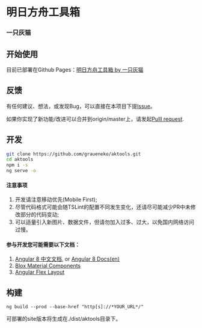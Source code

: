 # 明日方舟工具箱
### 一只灰猫

## 开始使用

目前已部署在Github Pages：[明日方舟工具箱 by 一只灰猫](https://aktools.graueneko.xyz/)

## 反馈

有任何建议、想法，或发现Bug，可以直接在本项目下提[Issue](https://github.com/graueneko/aktools/issues)。

如果你实现了新功能/改进可以合并到origin/master上，请发起[Pulll request](https://github.com/graueneko/aktools/pulls).

## 开发
```bash
git clone https://github.com/graueneko/aktools.git
cd aktools
npm i -s
ng serve -o
```
#### 注意事项
1. 开发请注意移动优先(Mobile First);
2. 尽管代码格式可能会随TSLint的配置不同发生变化，还请尽可能减少PR中未修改部分的代码变动;
3. 可以适量引入新图片、数据文件，但请勿加入过多、过大，以免国内网络访问过慢。

#### 参与开发您可能需要以下文档：
1. [Angular 8 中文文档](https://angular.cn/docs), or [Angular 8 Docs(en)](https://angular.io/docs)
2. [Blox Material Components](https://blox.src.zone/material/components)
3. [Angular Flex Layout](https://github.com/angular/flex-layout)


## 构建
```
ng build --prod --base-href "http[s]://*YOUR_URL*/"
```
可部署的site版本将生成在./dist/aktools目录下。
